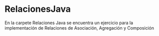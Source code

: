 # RelacionesJava
En la carpete Relaciones Java se encuentra un ejercicio para la implementación de Relaciones de Asociación, Agregación y Composición
